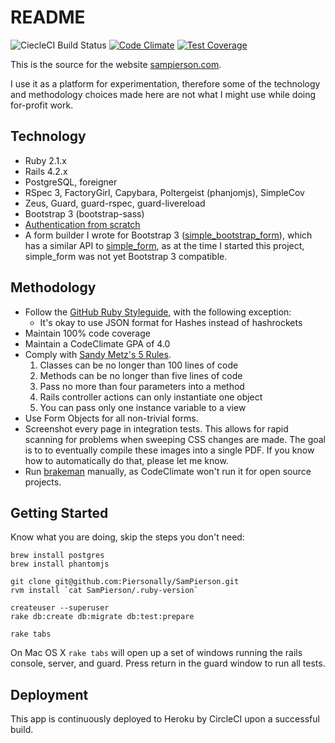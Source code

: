 # README

![CiecleCI Build Status](https://circleci.com/gh/Piersonally/SamPierson.png?circle-token=602cdb7505a807118fe29db1dba3b4e489e12dff)
[![Code Climate](https://codeclimate.com/github/Piersonally/SamPierson.png)](https://codeclimate.com/github/Piersonally/SamPierson)
[![Test Coverage](https://codeclimate.com/github/Piersonally/SamPierson/badges/coverage.svg)](https://codeclimate.com/github/Piersonally/SamPierson)

This is the source for the website [sampierson.com](http://www.sampierson.com).

I use it as a platform for experimentation, therefore some of the technology
and methodology choices made here are not what I might use while doing for-profit
work.

## Technology

* Ruby 2.1.x
* Rails 4.2.x
* PostgreSQL, foreigner
* RSpec 3, FactoryGirl, Capybara, Poltergeist (phanjomjs), SimpleCov
* Zeus, Guard, guard-rspec, guard-livereload
* Bootstrap 3 (bootstrap-sass)
* [Authentication from scratch](http://railscasts.com/episodes/250-authentication-from-scratch-revised)
* A form builder I wrote for Bootstrap 3
  ([simple_bootstrap_form](https://github.com/Piersonally/simple_bootstrap_form)),
  which has a similar API
  to [simple\_form](https://github.com/plataformatec/simple_form),
  as at the time I started this project, simple\_form was not
  yet Bootstrap 3 compatible.

## Methodology

* Follow the [GitHub Ruby Styleguide](https://github.com/styleguide/ruby),
  with the following exception:
  * It's okay to use JSON format for Hashes instead of hashrockets
* Maintain 100% code coverage
* Maintain a CodeClimate GPA of 4.0
* Comply with [Sandy Metz's 5 Rules](https://www.youtube.com/watch?v=npOGOmkxuio).
  1. Classes can be no longer than 100 lines of code
  2. Methods can be no longer than five lines of code
  3. Pass no more than four parameters into a method
  4. Rails controller actions can only instantiate one object
  5. You can pass only one instance variable to a view
* Use Form Objects for all non-trivial forms.
* Screenshot every page in integration tests.  This allows for rapid scanning
  for problems when sweeping CSS changes are made.  The goal is to to eventually
  compile these images into a single PDF.  If you know how to automatically do
  that, please let me know.
* Run [brakeman](http://brakemanscanner.org/) manually, as CodeClimate won't run
  it for open source projects.

## Getting Started

Know what you are doing, skip the steps you don't need:

    brew install postgres
    brew install phantomjs

    git clone git@github.com:Piersonally/SamPierson.git
    rvm install `cat SamPierson/.ruby-version`

    createuser --superuser
    rake db:create db:migrate db:test:prepare

    rake tabs

On Mac OS X `rake tabs` will open up a set of windows running the rails console,
server, and guard.  Press return in the guard window to run all tests.

## Deployment

This app is continuously deployed to Heroku by CircleCI upon a successful build.
